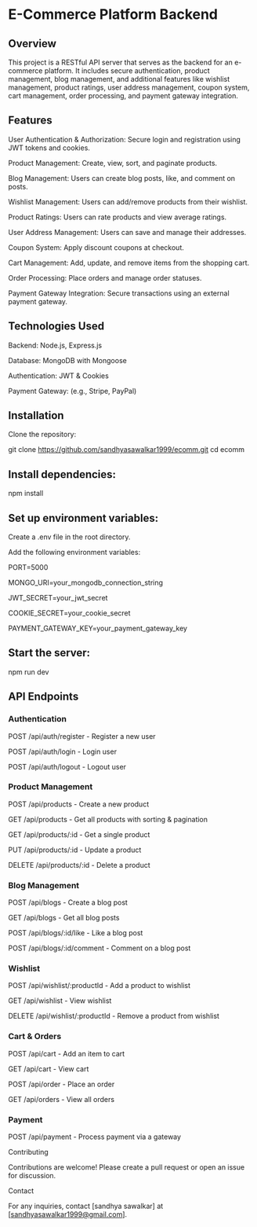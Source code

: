# E-Commerce Platform Backend

## Overview

This project is a RESTful API server that serves as the backend for an e-commerce platform. It includes secure authentication, product management, blog management, and additional features like wishlist management, product ratings, user address management, coupon system, cart management, order processing, and payment gateway integration.

## Features

User Authentication & Authorization: Secure login and registration using JWT tokens and cookies.

Product Management: Create, view, sort, and paginate products.

Blog Management: Users can create blog posts, like, and comment on posts.

Wishlist Management: Users can add/remove products from their wishlist.

Product Ratings: Users can rate products and view average ratings.

User Address Management: Users can save and manage their addresses.

Coupon System: Apply discount coupons at checkout.

Cart Management: Add, update, and remove items from the shopping cart.

Order Processing: Place orders and manage order statuses.

Payment Gateway Integration: Secure transactions using an external payment gateway.

## Technologies Used

Backend: Node.js, Express.js

Database: MongoDB with Mongoose

Authentication: JWT & Cookies

Payment Gateway: (e.g., Stripe, PayPal)

## Installation

Clone the repository:

git clone https://github.com/sandhyasawalkar1999/ecomm.git
cd ecomm

## Install dependencies:

npm install

## Set up environment variables:

Create a .env file in the root directory.

Add the following environment variables:

PORT=5000  

MONGO_URI=your_mongodb_connection_string

JWT_SECRET=your_jwt_secret

COOKIE_SECRET=your_cookie_secret

PAYMENT_GATEWAY_KEY=your_payment_gateway_key

## Start the server:

npm run dev

## API Endpoints

### Authentication

POST /api/auth/register - Register a new user

POST /api/auth/login - Login user

POST /api/auth/logout - Logout user

### Product Management

POST /api/products - Create a new product

GET /api/products - Get all products with sorting & pagination

GET /api/products/:id - Get a single product

PUT /api/products/:id - Update a product

DELETE /api/products/:id - Delete a product

### Blog Management

POST /api/blogs - Create a blog post

GET /api/blogs - Get all blog posts

POST /api/blogs/:id/like - Like a blog post

POST /api/blogs/:id/comment - Comment on a blog post

### Wishlist

POST /api/wishlist/:productId - Add a product to wishlist

GET /api/wishlist - View wishlist

DELETE /api/wishlist/:productId - Remove a product from wishlist

### Cart & Orders

POST /api/cart - Add an item to cart

GET /api/cart - View cart

POST /api/order - Place an order

GET /api/orders - View all orders

### Payment

POST /api/payment - Process payment via a gateway


Contributing

Contributions are welcome! Please create a pull request or open an issue for discussion.

Contact

For any inquiries, contact [sandhya sawalkar] at [sandhyasawalkar1999@gmail.com].
